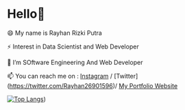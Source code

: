 # Hello👋

😄 My name is Rayhan Rizki Putra

⚡ Interest in Data Scientist and Web Developer

🌱 I’m SOftware Engineering And Web Developer

📫 You can reach me on :  [Instagram](https://www.instagram.com/spcyl_/) /  [Twitter] (https://twitter.com/Rayhan26901596)/ [My Portfolio Website](https://rayhan-01.netlify.app/)


[![Top Langs](https://github-readme-stats.vercel.app/api/top-langs/?username=Ryhann&layout=compact&theme=react)](https://github.com/Ryhann))
